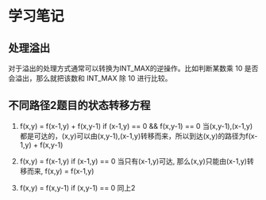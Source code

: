 # 学习笔记


## 处理溢出

对于溢出的处理方式通常可以转换为INT_MAX的逆操作。比如判断某数乘 10 是否会溢出，那么就把该数和 INT_MAX 除 10 进行比较。

## 不同路径2题目的状态转移方程

1. f(x,y) = f(x-1,y) + f(x,y-1) if (x-1,y) == 0 && f(x,y-1) == 0
当(x,y-1),(x-1,y)都是可达的，(x,y)可以由(x,y-1),(x-1,y)转移而来，所以到达(x,y)的路径为f(x-1,y) + f(x,y-1) 

2. f(x,y) = f(x-1,y) if (x-1,y) == 0
当只有(x-1,y)可达, 那么(x,y)只能由(x-1,y)转移而来, f(x,y) = f(x-1,y)

3. f(x,y) = f(x,y-1) if (x,y-1) == 0
同上2